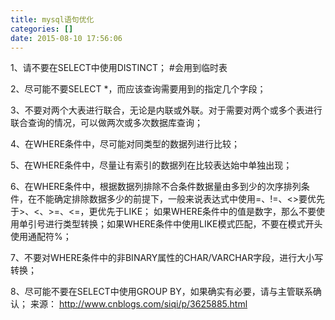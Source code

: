 ```yaml
---
title: mysql语句优化
categories: []
date: 2015-08-10 17:56:06
---
```


1、请不要在SELECT中使用DISTINCT； #会用到临时表


2、尽可能不要SELECT *，而应该查询需要用到的指定几个字段；

3、不要对两个大表进行联合，无论是内联或外联。对于需要对两个或多个表进行联合查询的情况，可以做两次或多次数据库查询；

4、在WHERE条件中，尽可能对同类型的数据列进行比较；

5、在WHERE条件中，尽量让有索引的数据列在比较表达始中单独出现；

6、在WHERE条件中，根据数据列排除不合条件数据量由多到少的次序排列条件，在不能确定排除数据多少的前提下，一般来说表达式中使用=、!=、<>要优先于>、<、>=、<=，更优先于LIKE；
  如果WHERE条件中的值是数字，那么不要使用单引号进行类型转换；如果WHERE条件中使用LIKE模式匹配，不要在模式开头使用通配符%；


7、不要对WHERE条件中的非BINARY属性的CHAR/VARCHAR字段，进行大小写转换；

8、尽可能不要在SELECT中使用GROUP BY，如果确实有必要，请与主管联系确认；
来源： <http://www.cnblogs.com/siqi/p/3625885.html>
 
